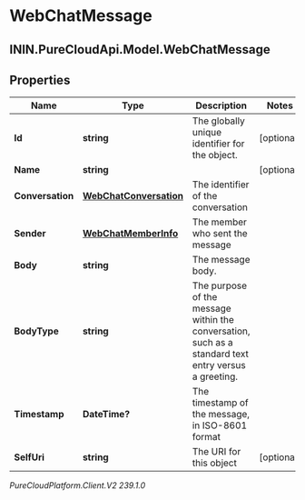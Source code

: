 # WebChatMessage

## ININ.PureCloudApi.Model.WebChatMessage

## Properties

|Name | Type | Description | Notes|
|------------ | ------------- | ------------- | -------------|
| **Id** | **string** | The globally unique identifier for the object. | [optional] |
| **Name** | **string** |  | [optional] |
| **Conversation** | [**WebChatConversation**](WebChatConversation) | The identifier of the conversation | |
| **Sender** | [**WebChatMemberInfo**](WebChatMemberInfo) | The member who sent the message | |
| **Body** | **string** | The message body. | |
| **BodyType** | **string** | The purpose of the message within the conversation, such as a standard text entry versus a greeting. | |
| **Timestamp** | **DateTime?** | The timestamp of the message, in ISO-8601 format | |
| **SelfUri** | **string** | The URI for this object | [optional] |



_PureCloudPlatform.Client.V2 239.1.0_
